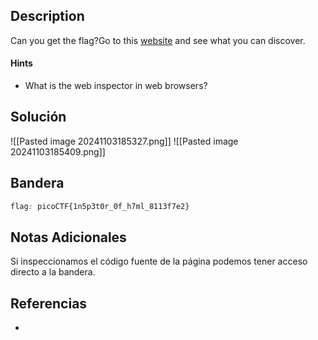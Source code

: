 ## Description

Can you get the flag?Go to this [website](http://saturn.picoctf.net:54369/) and see what you can discover.
#### Hints
- What is the web inspector in web browsers?
## Solución
![[Pasted image 20241103185327.png]]
![[Pasted image 20241103185409.png]]

## Bandera
```css
flag: picoCTF{1n5p3t0r_0f_h7ml_8113f7e2}
```
## Notas Adicionales
Si inspeccionamos el código fuente de la página podemos tener acceso directo a la bandera.
## Referencias
- 